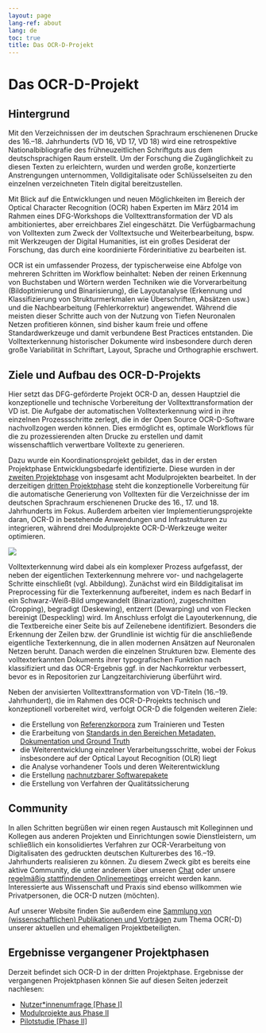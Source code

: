```yaml
---
layout: page
lang-ref: about
lang: de
toc: true
title: Das OCR-D-Projekt
---
```


# Das OCR-D-Projekt

## Hintergrund

Mit den Verzeichnissen der im deutschen Sprachraum erschienenen Drucke des 16.–18. Jahrhunderts (VD 16, VD 17, VD 18) wird eine retrospektive Nationalbibliografie des frühneuzeitlichen Schriftguts aus dem deutschsprachigen Raum erstellt. Um der Forschung die Zugänglichkeit zu diesen Texten zu erleichtern, wurden und werden große, konzertierte Anstrengungen unternommen, Volldigitalisate oder Schlüsselseiten zu den einzelnen verzeichneten Titeln digital bereitzustellen.

Mit Blick auf die Entwicklungen und neuen Möglichkeiten im Bereich der Optical Character Recognition (OCR) haben Experten im März 2014 im Rahmen eines DFG-Workshops die Volltexttransformation der VD als ambitioniertes, aber erreichbares Ziel eingeschätzt. Die Verfügbarmachung von Volltexten zum Zweck der Volltextsuche und Weiterbearbeitung, bspw. mit Werkzeugen der Digital Humanities, ist ein großes Desiderat der Forschung, das durch eine koordinierte Förderinitiative zu bearbeiten ist.

OCR ist ein umfassender Prozess, der typischerweise eine Abfolge von mehreren Schritten im Workflow beinhaltet: Neben der reinen Erkennung von Buchstaben und Wörtern werden Techniken wie die Vorverarbeitung (Bildoptimierung und Binarisierung), die Layoutanalyse (Erkennung und Klassifizierung von Strukturmerkmalen wie Überschriften, Absätzen usw.) und die Nachbearbeitung (Fehlerkorrektur) angewendet. Während die meisten dieser Schritte auch von der Nutzung von Tiefen Neuronalen Netzen profitieren können, sind bisher kaum freie und offene Standardwerkzeuge und damit verbundene Best Practices entstanden. Die Volltexterkennung historischer Dokumente wird insbesondere durch deren große Variabilität in Schriftart, Layout, Sprache und Orthographie erschwert.

## Ziele und Aufbau des OCR-D-Projekts
Hier setzt das DFG-geförderte Projekt OCR-D an, dessen Hauptziel die konzeptionelle und technische Vorbereitung der Volltexttransformation der VD ist. Die Aufgabe der automatischen Volltexterkennung wird in ihre einzelnen Prozessschritte zerlegt, die in der Open Source OCR-D-Software nachvollzogen werden können. Dies ermöglicht es, optimale Workflows für die zu prozessierenden alten Drucke zu erstellen und damit wissenschaftlich verwertbare Volltexte zu generieren.

Dazu wurde ein Koordinationsprojekt gebildet, das in der ersten Projektphase Entwicklungsbedarfe identifizierte. Diese wurden in der [zweiten Projektphase](phase2) von insgesamt acht Modulprojekten bearbeitet. In der derzeitigen [dritten Projektphase](phase3) steht die konzeptionelle Vorbereitung für die automatische Generierung von Volltexten für die Verzeichnisse der im deutschen Sprachraum erschienenen Drucke des 16., 17. und 18. Jahrhunderts im Fokus. Außerdem arbeiten vier Implementierungsprojekte daran, OCR-D in bestehende Anwendungen und Infrastrukturen zu integrieren, während drei Modulprojekte OCR-D-Werkzeuge weiter optimieren.

<p class="figure img" style="max-width: 100%">
	<a href="/assets/Funktionsmodell.svg" style="max-width: 100%">
		<img src="/assets/Funktionsmodell.svg" style="max-width: 100%">
	</a>
</p>

Volltexterkennung wird dabei als ein komplexer Prozess aufgefasst, der neben der eigentlichen Texterkennung mehrere vor- und nachgelagerte Schritte einschließt (vgl. Abbildung). Zunächst wird ein Bilddigitalisat im Preprocessing für die Texterkennung aufbereitet, indem es nach Bedarf in ein Schwarz-Weiß-Bild umgewandelt (Binarization), zugeschnitten (Cropping), begradigt (Deskewing), entzerrt (Dewarping) und von Flecken bereinigt (Despeckling) wird. Im Anschluss erfolgt die Layouterkennung, die die Textbereiche einer Seite bis auf Zeilenebene identifiziert. Besonders die Erkennung der Zeilen bzw. der Grundlinie ist wichtig für die anschließende eigentliche Texterkennung, die in allen modernen Ansätzen auf Neuronalen Netzen beruht. Danach werden die einzelnen Strukturen bzw. Elemente des volltexterkannten Dokuments ihrer typografischen Funktion nach klassifiziert und das OCR-Ergebnis ggf. in der Nachkorrektur verbessert, bevor es in Repositorien zur Langzeitarchivierung überführt wird.

Neben der anvisierten Volltexttransformation von VD-Titeln (16.–19. Jahrhundert), die im Rahmen des OCR-D-Projekts technisch und konzeptionell vorbereitet wird, verfolgt OCR-D die folgenden weiteren Ziele:
*   die Erstellung von [Referenzkorpora](daten) zum Trainieren und Testen
*   die Erarbeitung von [Standards in den Bereichen Metadaten, Dokumentation und Ground Truth](spec)
*   die Weiterentwicklung einzelner Verarbeitungsschritte, wobei der Fokus insbesondere auf der Optical Layout Recognition (OLR) liegt
*   die Analyse vorhandener Tools und deren Weiterentwicklung
*   die Erstellung [nachnutzbarer Softwarepakete](http://www.github.com/ocr-d)
*   die Erstellung von Verfahren der Qualitätssicherung

## Community
In allen Schritten begrüßen wir einen regen Austausch mit Kolleginnen und Kollegen aus anderen Projekten und Einrichtungen sowie Dienstleistern, um schließlich ein konsolidiertes Verfahren zur OCR-Verarbeitung von Digitalisaten des gedruckten deutschen Kulturerbes des 16.–19. Jahrhunderts realisieren zu können. 
Zu diesem Zweck gibt es bereits eine aktive Community, die unter anderem über unseren [Chat](https://gitter.im/OCR-D/Lobby) oder unsere [regelmäßig stattfindenden Onlinemeetings](community) erreicht werden kann. 
Interessierte aus Wissenschaft und Praxis sind ebenso willkommen wie Privatpersonen, die OCR-D nutzen (möchten).

Auf unserer Website finden Sie außerdem eine [Sammlung von (wissenschaftlichen) Publikationen und Vorträgen](publikationen) zum Thema OCR(-D) unserer aktuellen und ehemaligen Projektbeteiligten.

## Ergebnisse vergangener Projektphasen
Derzeit befindet sich OCR-D in der dritten Projektphase. Ergebnisse der vergangenen Projektphasen können Sie auf diesen Seiten jederzeit nachlesen:
* [Nutzer*innenumfrage [Phase I]](survey)
* [Modulprojekte aus Phase II](phase2)
* [Pilotstudie [Phase II]](teststellung)